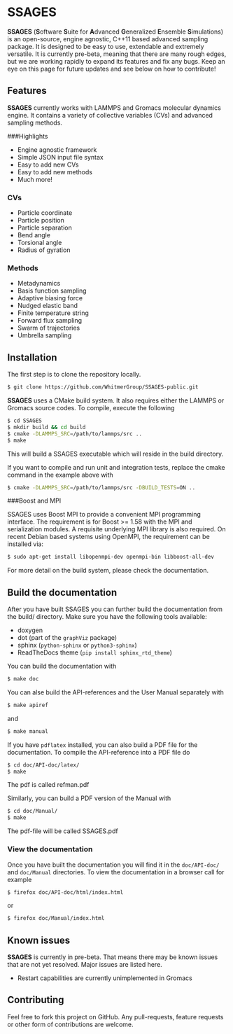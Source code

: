 SSAGES
============

**SSAGES** (**S**oftware **S**uite for **A**dvanced **G**eneralized **E**nsemble **S**imulations) is an open-source, engine agnostic, C++11 based advanced sampling package. 
It is designed to be easy to use, extendable and extremely versatile. It is currently pre-beta, meaning that there are many rough edges, but we are working rapidly 
to expand its features and fix any bugs. Keep an eye on this page for future updates and see below on how to contribute!

<a id="features"></a>
## Features
**SSAGES** currently works with LAMMPS and Gromacs molecular dynamics engine. It contains a variety of collective variables (CVs) and advanced sampling methods. 

###Highlights 
- Engine agnostic framework 
- Simple JSON input file syntax 
- Easy to add new CVs 
- Easy to add new methods
- Much more!

### CVs
- Particle coordinate
- Particle position 
- Particle separation 
- Bend angle
- Torsional angle
- Radius of gyration 

### Methods 
- Metadynamics 
- Basis function sampling 
- Adaptive biasing force 
- Nudged elastic band 
- Finite temperature string 
- Forward flux sampling 
- Swarm of trajectories 
- Umbrella sampling 

<a id="installation"></a>
## Installation
The first step is to clone the repository locally.

```bash
$ git clone https://github.com/WhitmerGroup/SSAGES-public.git
```
**SSAGES** uses a CMake build system. It also requires either the LAMMPS or Gromacs source codes.
To compile, execute the following

```bash
$ cd SSAGES
$ mkdir build && cd build
$ cmake -DLAMMPS_SRC=/path/to/lammps/src .. 
$ make
```

This will build a SSAGES executable which will reside in the build directory.

If you want to compile and run unit and integration tests, replace the cmake command
in the example above with

```bash
$ cmake -DLAMMPS_SRC=/path/to/lammps/src -DBUILD_TESTS=ON ..
```

###Boost and MPI

SSAGES uses Boost MPI to provide a convenient MPI programming interface. The requirement is for Boost >= 1.58 with the MPI and serialization modules. 
A requisite underlying MPI library is also required. On recent Debian based systems using OpenMPI, the requirement can be installed via:

```bash 
$ sudo apt-get install libopenmpi-dev openmpi-bin libboost-all-dev
```

For more detail on the build system, please check the documentation.

## Build the documentation

After you have built SSAGES you can further build the documentation from the build/
directory. Make sure you have the following tools available:

* doxygen
* dot (part of the `graphViz` package)
* sphinx (`python-sphinx` or `python3-sphinx`)
* ReadTheDocs theme (`pip install sphinx_rtd_theme`)

You can build the documentation with
```bash
$ make doc
```
You can alse build the API-references and the User
Manual separately with
```bash
$ make apiref
```
and
```bash
$ make manual
```

If you have `pdflatex` installed, you can also build
a PDF file for the documentation. To compile the
API-reference into a PDF file do
```bash
$ cd doc/API-doc/latex/
$ make
```
The pdf is called refman.pdf

Similarly, you can build a PDF version of the Manual with
```bash
$ cd doc/Manual/
$ make
```
The pdf-file will be called SSAGES.pdf

### View the documentation

Once you have built the documentation you will find it
in the `doc/API-doc/` and `doc/Manual` directories. To
view the documentation in a browser call for example
```bash
$ firefox doc/API-doc/html/index.html
```
or
```bash
$ firefox doc/Manual/index.html
```

## Known issues 
**SSAGES** is currently in pre-beta. That means there may be known issues that are not yet resolved. Major issues are listed here. 

- Restart capabilities are currently unimplemented in Gromacs 

## Contributing 
Feel free to fork this project on GitHub. Any pull-requests, feature requests or other form of contributions are welcome.
